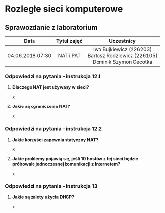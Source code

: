 # Rozległe sieci komputerowe
## Sprawozdanie z laboratorium

| Data             | Tytuł zajęć | Uczestnicy                                                                           |
| :--------------: | :---------: | :----------------------------------------------------------------------------------: |
| 04.06.2018 07:30 | NAT i PAT   | Iwo Bujkiewicz (226203)<br />Bartosz Rodziewicz (226105)<br />Dominik Szymon Cecotka |

### Odpowiedzi na pytania - instrukcja 12.1

1. **Dlaczego NAT jest używany w sieci?**

	x

1. **Jakie są ograniczenia NAT?**

	x

### Odpowiedzi na pytania - instrukcja 12.2

1. **Jakie korzyści zapewnia statyczny NAT?**

	x

1. **Jakie problemy pojawią się, jeśli 10 hostów z tej sieci będzie próbowało jednoczesnej komunikacji z Internetem?**

	x

### Odpowiedzi na pytania - instrukcja 13

1. **Jakie są zalety użycia DHCP?**

	x

<div class="page-break"></div>
